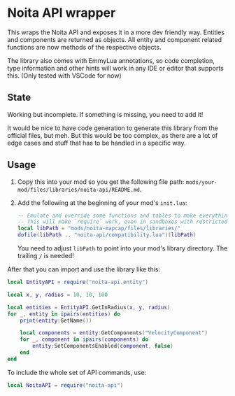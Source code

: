 # Noita API wrapper

This wraps the Noita API and exposes it in a more dev friendly way.
Entities and components are returned as objects. All entity and component related functions are now methods of the respective objects.

The library also comes with EmmyLua annotations, so code completion, type information and other hints will work in any IDE or editor that supports this.
(Only tested with VSCode for now)

## State

Working but incomplete.
If something is missing, you need to add it!

It would be nice to have code generation to generate this library from the official files, but meh.
But this would be too complex, as there are a lot of edge cases and stuff that has to be handled in a specific way.

## Usage

1. Copy this into your mod so you get the following file path: `mods/your-mod/files/libraries/noita-api/README.md`.
2. Add the following at the beginning of your mod's `init.lua`:

    ```lua
    -- Emulate and override some functions and tables to make everything conform more to standard lua.
    -- This will make `require` work, even in sandboxes with restricted Noita API.
    local libPath = "mods/noita-mapcap/files/libraries/"
    dofile(libPath .. "noita-api/compatibility.lua")(libPath)
    ```

    You need to adjust `libPath` to point into your mod's library directory.
    The trailing `/` is needed!

After that you can import and use the library like this:

```lua
local EntityAPI = require("noita-api.entity")

local x, y, radius = 10, 10, 100

local entities = EntityAPI.GetInRadius(x, y, radius)
for _, entity in ipairs(entities) do
    print(entity:GetName())

    local components = entity:GetComponents("VelocityComponent")
    for _, component in ipairs(components) do
        entity:SetComponentsEnabled(component, false)
    end
end
```

To include the whole set of API commands, use:

```lua
local NoitaAPI = require("noita-api")
```
